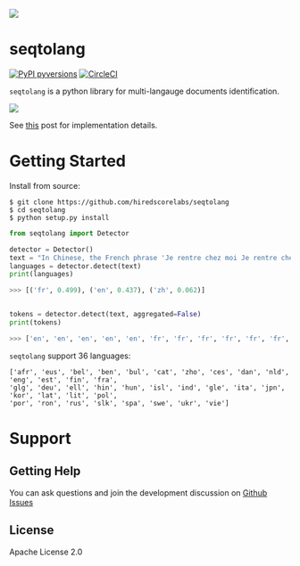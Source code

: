 ![](media/logo.png)

# seqtolang

[![PyPI pyversions](https://img.shields.io/badge/python-3.6%20%7C%203.7-blue)](https://img.shields.io/badge/python-3.6%20%7C%203.7-blue)
[![CircleCI](https://circleci.com/gh/hiredscorelabs/seqtolang.svg?style=svg)](https://circleci.com/gh/hiredscorelabs/seqtolang)

`seqtolang` is a python library for multi-langauge documents identification.

![](media/example.png)

See [this](https://medium.com/hiredscore-engineering/multi-language-documents-identification-93223af83e01) post for implementation details.


# Getting Started

Install from source:

```
$ git clone https://github.com/hiredscorelabs/seqtolang
$ cd seqtolang
$ python setup.py install
```


```python
from seqtolang import Detector

detector = Detector()
text = "In Chinese, the French phrase 'Je rentre chez moi Je rentre chez moi' will be '我正在回家'"
languages = detector.detect(text)
print(languages)

>>> [('fr', 0.499), ('en', 0.437), ('zh', 0.062)]


tokens = detector.detect(text, aggregated=False)
print(tokens)

>>> ['en', 'en', 'en', 'en', 'en', 'fr', 'fr', 'fr', 'fr', 'fr', 'fr', 'fr', 'fr', 'en', 'en', 'zh']

```

`seqtolang` support 36 languages:
```
['afr', 'eus', 'bel', 'ben', 'bul', 'cat', 'zho', 'ces', 'dan', 'nld', 'eng', 'est', 'fin', 'fra', 
'glg', 'deu', 'ell', 'hin', 'hun', 'isl', 'ind', 'gle', 'ita', 'jpn', 'kor', 'lat', 'lit', 'pol', 
'por', 'ron', 'rus', 'slk', 'spa', 'swe', 'ukr', 'vie']

```


# Support

## Getting Help

You can ask questions and join the development discussion on [Github Issues](https://github.com/hiredscorelabs/seqtolang/issues)


## License

Apache License 2.0

